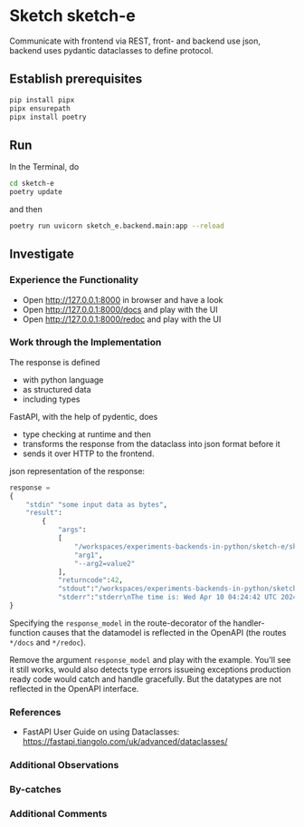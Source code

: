 # Sketch sketch-e

Communicate with frontend via REST, front- and backend use json, backend uses pydantic dataclasses to define protocol.

## Establish prerequisites

```bash
pip install pipx
pipx ensurepath
pipx install poetry
```

## Run

In the Terminal, do

``` bash
cd sketch-e
poetry update
```

and then

```bash
poetry run uvicorn sketch_e.backend.main:app --reload
```

## Investigate

### Experience the Functionality

- Open http://127.0.0.1:8000 in browser and have a look
- Open http://127.0.0.1:8000/docs and play with the UI
- Open http://127.0.0.1:8000/redoc and play with the UI

### Work through the Implementation

The response is defined

- with python language
- as structured data
- including types

FastAPI, with the help of pydentic, does 

- type checking at runtime and then 
- transforms the response from the dataclass into json format before it 
- sends it over HTTP to the frontend.

json representation of the response:

``` python
response =
{
    "stdin" "some input data as bytes",
    "result":
        {
            "args":
            [
                "/workspaces/experiments-backends-in-python/sketch-e/sketch_e/backend/some_program.sh",
                "arg1",
                "--arg2=value2"
            ],
            "returncode":42,
            "stdout":"/workspaces/experiments-backends-in-python/sketch-e/sketch_e/backend/some_program.sh\narg1 --arg2=value2\nReading from stdin because a pipe exists:\nstdout\n",
            "stderr":"stderr\nThe time is: Wed Apr 10 04:24:42 UTC 2024\n"
}
```

Specifying the `response_model` in the route-decorator of the handler-function causes that the datamodel is reflected in the OpenAPI (the routes `*/docs` and `*/redoc`).

Remove the argument `response_model` and play with the example. You'll see it still works, would also detects type errors issueing exceptions production ready code would catch and handle gracefully. But the datatypes are not reflected in the OpenAPI interface.

### References

- FastAPI User Guide on using Dataclasses: https://fastapi.tiangolo.com/uk/advanced/dataclasses/

### Additional Observations

### By-catches

### Additional Comments

